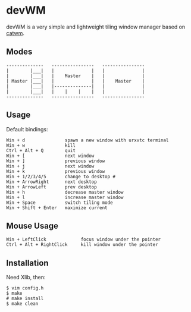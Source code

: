 devWM
=====

devWM is a very simple and lightweight tiling window manager based on [catwm](https://github.com/pyknite/catwm).

Modes
-----

    --------------   ----------------   ----------------
    |        |___|   |              |   |              |
    |        |___|   |    Master    |   |              |
    | Master |___|   |              |   |    Master    |
    |        |___|   |--------------|   |              |
    |        |___|   |    |    |    |   |              |
    --------------   ----------------   ----------------

Usage
-----

Default bindings:

    Win + d               spawn a new window with urxvtc terminal
    Win + w               kill
    Ctrl + Alt + Q        quit
    Win + [               next window
    Win + ]               previous window
    Win + j               next window
    Win + k               previous window
    Win + 1/2/3/4/5       change to desktop #
    Win + ArrowRight      next desktop
    Win + ArrowLeft       prev desktop
    Win + h               decrease master window
    Win + l               increase master window
    Win + Space           switch tiling mode
    Win + Shift + Enter   maximize current

Mouse Usage
-----------

    Win + LeftClick             focus window under the pointer
    Ctrl + Alt + RightClick     kill window under the pointer

Installation
------------

Need Xlib, then:

    $ vim config.h
    $ make
    # make install
    $ make clean

